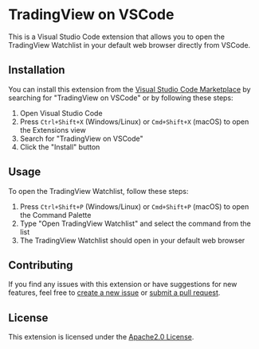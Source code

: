 # TradingView on VSCode

This is a Visual Studio Code extension that allows you to open the TradingView Watchlist in your default web browser directly from VSCode.

## Installation

You can install this extension from the [Visual Studio Code Marketplace](https://marketplace.visualstudio.com/items?itemName=myExtension.tradingview-on-vscode) by searching for "TradingView on VSCode" or by following these steps:

1. Open Visual Studio Code
2. Press `Ctrl+Shift+X` (Windows/Linux) or `Cmd+Shift+X` (macOS) to open the Extensions view
3. Search for "TradingView on VSCode"
4. Click the "Install" button

## Usage

To open the TradingView Watchlist, follow these steps:

1. Press `Ctrl+Shift+P` (Windows/Linux) or `Cmd+Shift+P` (macOS) to open the Command Palette
2. Type "Open TradingView Watchlist" and select the command from the list
3. The TradingView Watchlist should open in your default web browser

## Contributing

If you find any issues with this extension or have suggestions for new features, feel free to [create a new issue](https://github.com/Pran-Ker/tradingview-on-vscode/issues/new) or [submit a pull request](https://github.com/Pran-Ker/tradingview-on-vscode/pulls). 

## License

This extension is licensed under the [Apache2.0 License](LICENSE).

